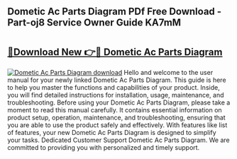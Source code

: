## Dometic Ac Parts Diagram PDf Free Download - Part-oj8 Service Owner Guide KA7mM

# <h2><a href="http://dfn6x1.blite.top/?on=Dometic+Ac+Parts+Diagram">🔗Download New 👉🔴 Dometic Ac Parts Diagram</a></h2>

[![Dometic Ac Parts Diagram download](https://i.imgur.com/lujVjoI.png)](http://dfn6x1.blite.top/?on=Dometic+Ac+Parts+Diagram)
Hello and welcome to the user manual for your newly linked Dometic Ac Parts Diagram. This guide is here to help you master the functions and capabilities of your product. Inside, you will find detailed instructions for installation, usage, maintenance, and troubleshooting. Before using your Dometic Ac Parts Diagram, please take a moment to read this manual carefully. It contains essential information on product setup, operation, maintenance, and troubleshooting, ensuring that you are able to use the product safely and effectively. With features like list of features, your new Dometic Ac Parts Diagram is designed to simplify your tasks. Dedicated Customer Support Dometic Ac Parts Diagram. We are committed to providing you with personalized and timely support.
